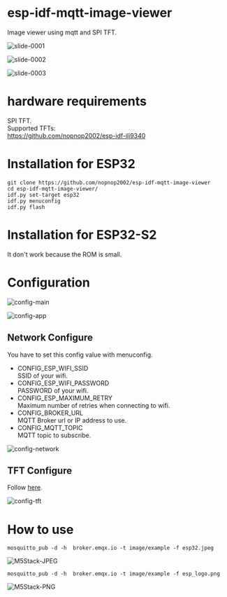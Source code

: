 # esp-idf-mqtt-image-viewer
Image viewer using mqtt and SPI TFT.

![slide-0001](https://user-images.githubusercontent.com/6020549/118924835-96abfd00-b978-11eb-8224-3331fab505dd.jpg)

![slide-0002](https://user-images.githubusercontent.com/6020549/118925000-e8548780-b978-11eb-9b49-7ae719138bd0.jpg)

![slide-0003](https://user-images.githubusercontent.com/6020549/118927202-649c9a00-b97c-11eb-8a33-f54c230c0997.jpg)

# hardware requirements
SPI TFT.   
Supported TFTs:   
https://github.com/nopnop2002/esp-idf-ili9340

# Installation for ESP32

```
git clone https://github.com/nopnop2002/esp-idf-mqtt-image-viewer
cd esp-idf-mqtt-image-viewer/
idf.py set-target esp32
idf.py menuconfig
idf.py flash
```

# Installation for ESP32-S2
It don't work because the ROM is small.   


# Configuration   

![config-main](https://user-images.githubusercontent.com/6020549/118922901-c0aff000-b975-11eb-9586-9bce557569ed.jpg)

![config-app](https://user-images.githubusercontent.com/6020549/118922910-c279b380-b975-11eb-94ff-a85ccf06aa19.jpg)

## Network Configure   
You have to set this config value with menuconfig.   
- CONFIG_ESP_WIFI_SSID   
SSID of your wifi.
- CONFIG_ESP_WIFI_PASSWORD   
PASSWORD of your wifi.
- CONFIG_ESP_MAXIMUM_RETRY   
Maximum number of retries when connecting to wifi.   
- CONFIG_BROKER_URL   
MQTT Broker url or IP address to use.   
- CONFIG_MQTT_TOPIC   
MQTT topic to subscribe.   

![config-network](https://user-images.githubusercontent.com/6020549/118922904-c1e11d00-b975-11eb-8013-e98e5ff93430.jpg)


## TFT Configure   
Follow [here](https://github.com/nopnop2002/esp-idf-ili9340).

![config-tft](https://user-images.githubusercontent.com/6020549/118922908-c1e11d00-b975-11eb-89fc-e7c5a57ca88e.jpg)

# How to use
`mosquitto_pub -d -h  broker.emqx.io -t image/example -f esp32.jpeg`

![M5Stack-JPEG](https://user-images.githubusercontent.com/6020549/78413968-e0426700-7654-11ea-9040-0fdfd0f2de2e.JPG)


`mosquitto_pub -d -h  broker.emqx.io -t image/example -f esp_logo.png`

![M5Stack-PNG](https://user-images.githubusercontent.com/6020549/78613610-40c8e280-78a7-11ea-95b0-a89ce14dc196.JPG)


